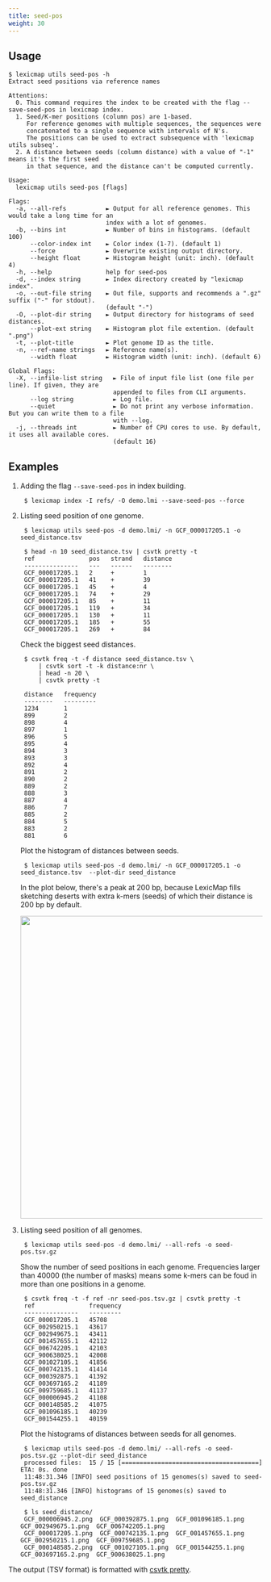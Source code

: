 ```yaml
---
title: seed-pos
weight: 30
---
```


## Usage

```plain
$ lexicmap utils seed-pos -h
Extract seed positions via reference names

Attentions:
  0. This command requires the index to be created with the flag --save-seed-pos in lexicmap index.
  1. Seed/K-mer positions (column pos) are 1-based.
     For reference genomes with multiple sequences, the sequences were
     concatenated to a single sequence with intervals of N's.
     The positions can be used to extract subsequence with 'lexicmap utils subseq'.
  2. A distance between seeds (column distance) with a value of "-1" means it's the first seed
     in that sequence, and the distance can't be computed currently.

Usage:
  lexicmap utils seed-pos [flags]

Flags:
  -a, --all-refs           ► Output for all reference genomes. This would take a long time for an
                           index with a lot of genomes.
  -b, --bins int           ► Number of bins in histograms. (default 100)
      --color-index int    ► Color index (1-7). (default 1)
      --force              ► Overwrite existing output directory.
      --height float       ► Histogram height (unit: inch). (default 4)
  -h, --help               help for seed-pos
  -d, --index string       ► Index directory created by "lexicmap index".
  -o, --out-file string    ► Out file, supports and recommends a ".gz" suffix ("-" for stdout).
                           (default "-")
  -O, --plot-dir string    ► Output directory for histograms of seed distances.
      --plot-ext string    ► Histogram plot file extention. (default ".png")
  -t, --plot-title         ► Plot genome ID as the title.
  -n, --ref-name strings   ► Reference name(s).
      --width float        ► Histogram width (unit: inch). (default 6)

Global Flags:
  -X, --infile-list string   ► File of input file list (one file per line). If given, they are
                             appended to files from CLI arguments.
      --log string           ► Log file.
      --quiet                ► Do not print any verbose information. But you can write them to a file
                             with --log.
  -j, --threads int          ► Number of CPU cores to use. By default, it uses all available cores.
                             (default 16)
```

## Examples

1. Adding the flag `--save-seed-pos` in index building.

        $ lexicmap index -I refs/ -O demo.lmi --save-seed-pos --force

2. Listing seed position of one genome.

        $ lexicmap utils seed-pos -d demo.lmi/ -n GCF_000017205.1 -o seed_distance.tsv

        $ head -n 10 seed_distance.tsv | csvtk pretty -t
        ref               pos   strand   distance
        ---------------   ---   ------   --------
        GCF_000017205.1   2     +        1
        GCF_000017205.1   41    +        39
        GCF_000017205.1   45    +        4
        GCF_000017205.1   74    +        29
        GCF_000017205.1   85    +        11
        GCF_000017205.1   119   +        34
        GCF_000017205.1   130   +        11
        GCF_000017205.1   185   +        55
        GCF_000017205.1   269   +        84

    Check the biggest seed distances.

        $ csvtk freq -t -f distance seed_distance.tsv \
            | csvtk sort -t -k distance:nr \
            | head -n 20 \
            | csvtk pretty -t

        distance   frequency
        --------   ---------
        1234       1
        899        2
        898        4
        897        1
        896        5
        895        4
        894        3
        893        3
        892        4
        891        2
        890        2
        889        2
        888        3
        887        4
        886        7
        885        2
        884        5
        883        2
        881        6

    Plot the histogram of distances between seeds.

        $ lexicmap utils seed-pos -d demo.lmi/ -n GCF_000017205.1 -o seed_distance.tsv  --plot-dir seed_distance

    In the plot below, there's a peak at 200 bp, because LexicMap fills sketching deserts with extra k-mers (seeds) of which their distance is 200 bp by default.

    <img src="/LexicMap/GCF_000017205.1.png" alt="" width="600"/>

3. Listing seed position of all genomes.

        $ lexicmap utils seed-pos -d demo.lmi/ --all-refs -o seed-pos.tsv.gz

    Show the number of seed positions in each genome.
    Frequencies larger than 40000 (the number of masks) means some k-mers can be foud in more than one positions in a genome.

        $ csvtk freq -t -f ref -nr seed-pos.tsv.gz | csvtk pretty -t
        ref               frequency
        ---------------   ---------
        GCF_000017205.1   45708
        GCF_002950215.1   43617
        GCF_002949675.1   43411
        GCF_001457655.1   42112
        GCF_006742205.1   42103
        GCF_900638025.1   42008
        GCF_001027105.1   41856
        GCF_000742135.1   41414
        GCF_000392875.1   41392
        GCF_003697165.2   41189
        GCF_009759685.1   41137
        GCF_000006945.2   41108
        GCF_000148585.2   41075
        GCF_001096185.1   40239
        GCF_001544255.1   40159

    Plot the histograms of distances between seeds for all genomes.

        $ lexicmap utils seed-pos -d demo.lmi/ --all-refs -o seed-pos.tsv.gz --plot-dir seed_distance
        processed files:  15 / 15 [======================================] ETA: 0s. done
        11:48:31.346 [INFO] seed positions of 15 genomes(s) saved to seed-pos.tsv.gz
        11:48:31.346 [INFO] histograms of 15 genomes(s) saved to seed_distance

        $ ls seed_distance/
        GCF_000006945.2.png  GCF_000392875.1.png  GCF_001096185.1.png  GCF_002949675.1.png  GCF_006742205.1.png
        GCF_000017205.1.png  GCF_000742135.1.png  GCF_001457655.1.png  GCF_002950215.1.png  GCF_009759685.1.png
        GCF_000148585.2.png  GCF_001027105.1.png  GCF_001544255.1.png  GCF_003697165.2.png  GCF_900638025.1.png


The output (TSV format) is formatted with [csvtk pretty](https://github.com/shenwei356/csvtk).
